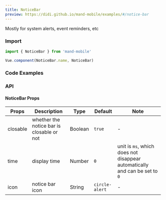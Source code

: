 ```yaml
---
title: NoticeBar
preview: https://didi.github.io/mand-mobile/examples/#/notice-bar
---
```


Mostly for system alerts, event reminders, etc

### Import

```javascript
import { NoticeBar } from 'mand-mobile'

Vue.component(NoticeBar.name, NoticeBar)
```


### Code Examples
<!-- DEMO -->

### API

#### NoticeBar Props
|Props | Description | Type | Default | Note|
|----|-----|------|------|------|
|closable|whether the notice bar is closable or not|Boolean|`true`|-|
|time|display time|Number|`0`|unit is `ms`, which does not disappear automatically and can be set to `0`|
|icon|notice bar icon|String|`circle-alert`|-|

